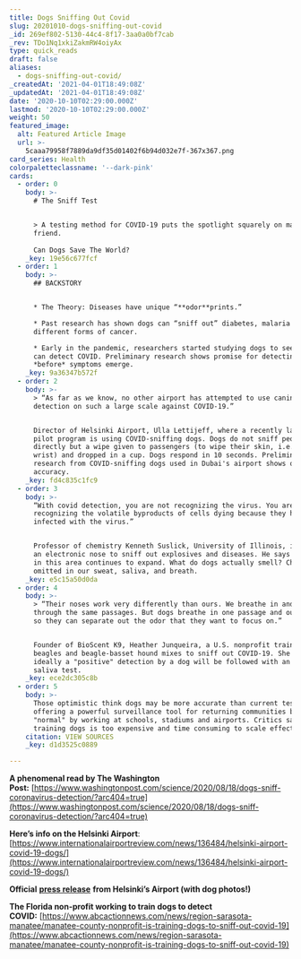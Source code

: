```yaml
---
title: Dogs Sniffing Out Covid
slug: 20201010-dogs-sniffing-out-covid
_id: 269ef802-5130-44c4-8f17-3aa0a0bf7cab
_rev: TDo1Nq1xkiZakmRW4oiyAx
type: quick_reads
draft: false
aliases:
  - dogs-sniffing-out-covid/
_createdAt: '2021-04-01T18:49:08Z'
_updatedAt: '2021-04-01T18:49:08Z'
date: '2020-10-10T02:29:00.000Z'
lastmod: '2020-10-10T02:29:00.000Z'
weight: 50
featured_image:
  alt: Featured Article Image
  url: >-
    5caaa79958f7889da9df35d01402f6b94d032e7f-367x367.png
card_series: Health
colorpaletteclassname: '--dark-pink'
cards:
  - order: 0
    body: >-
      # The Sniff Test


      > A testing method for COVID-19 puts the spotlight squarely on man’s best
      friend.  
        
      Can Dogs Save The World?
    _key: 19e56c677fcf
  - order: 1
    body: >-
      ## BACKSTORY


      * The Theory: Diseases have unique “**odor**prints.”

      * Past research has shown dogs can “sniff out” diabetes, malaria and
      different forms of cancer.

      * Early in the pandemic, researchers started studying dogs to see if they
      can detect COVID. Preliminary research shows promise for detecting cases
      *before* symptoms emerge.
    _key: 9a36347b572f
  - order: 2
    body: >-
      > “As far as we know, no other airport has attempted to use canine scent
      detection on such a large scale against COVID-19.”


      Director of Helsinki Airport, Ulla Lettijeff, where a recently launched
      pilot program is using COVID-sniffing dogs. Dogs do not sniff people
      directly but a wipe given to passengers (to wipe their skin, i.e. neck or
      wrist) and dropped in a cup. Dogs respond in 10 seconds. Preliminary
      research from COVID-sniffing dogs used in Dubai's airport shows over 90%
      accuracy.
    _key: fd4c835c1fc9
  - order: 3
    body: >-
      “With covid detection, you are not recognizing the virus. You are
      recognizing the volatile byproducts of cells dying because they have been
      infected with the virus.”


      Professor of chemistry Kenneth Suslick, University of Illinois, invented
      an electronic nose to sniff out explosives and diseases. He says research
      in this area continues to expand. What do dogs actually smell? Chemicals
      omitted in our sweat, saliva, and breath.
    _key: e5c15a50d0da
  - order: 4
    body: >-
      > “Their noses work very differently than ours. We breathe in and out
      through the same passages. But dogs breathe in one passage and out another
      so they can separate out the odor that they want to focus on.”


      Founder of BioScent K9, Heather Junqueira, a U.S. nonprofit training
      beagles and beagle-basset hound mixes to sniff out COVID-19. She says
      ideally a "positive" detection by a dog will be followed with an instant
      saliva test.
    _key: ece2dc305c8b
  - order: 5
    body: >-
      Those optimistic think dogs may be more accurate than current testing,
      offering a powerful surveillance tool for returning communities back to
      "normal" by working at schools, stadiums and airports. Critics say
      training dogs is too expensive and time consuming to scale effectively.
    citation: VIEW SOURCES
    _key: d1d3525c0889

---
```

**A phenomenal read by The Washington Post:** [https://www.washingtonpost.com/science/2020/08/18/dogs-sniff-coronavirus-detection/?arc404=true](https://www.washingtonpost.com/science/2020/08/18/dogs-sniff-coronavirus-detection/?arc404=true)

**Here’s info on the Helsinki Airport**: [https://www.internationalairportreview.com/news/136484/helsinki-airport-covid-19-dogs/](https://www.internationalairportreview.com/news/136484/helsinki-airport-covid-19-dogs/)

**Official** [**press release**](https://www.finavia.fi/en/newsroom/2020/covid-19-dogs-arrive-airport-able-identify-virus-earlier-laboratory-tests) **from Helsinki’s Airport (with dog photos!)**

**The Florida non-profit working to train dogs to detect COVID:** [https://www.abcactionnews.com/news/region-sarasota-manatee/manatee-county-nonprofit-is-training-dogs-to-sniff-out-covid-19](https://www.abcactionnews.com/news/region-sarasota-manatee/manatee-county-nonprofit-is-training-dogs-to-sniff-out-covid-19)